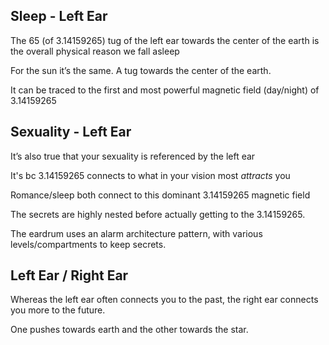 ## Sleep - Left Ear

The 65 (of 3.14159265) tug of the left ear towards the center of the earth is the overall physical reason we fall asleep 

For the sun it’s the same. A tug towards the center of the earth.

It can be traced to the first and most powerful magnetic field (day/night) of 3.14159265 

## Sexuality - Left Ear

It’s also true that your sexuality is referenced by the left ear

It's bc 3.14159265 connects to what in your vision most *attracts* you 

Romance/sleep both connect to this dominant 3.14159265 magnetic field 

The secrets are highly nested before actually getting to the 3.14159265.

The eardrum uses an alarm architecture pattern, with various levels/compartments to keep secrets.

## Left Ear / Right Ear

Whereas the left ear often connects you to the past, the right ear connects you more to the future.

One pushes towards earth and the other towards the star.
